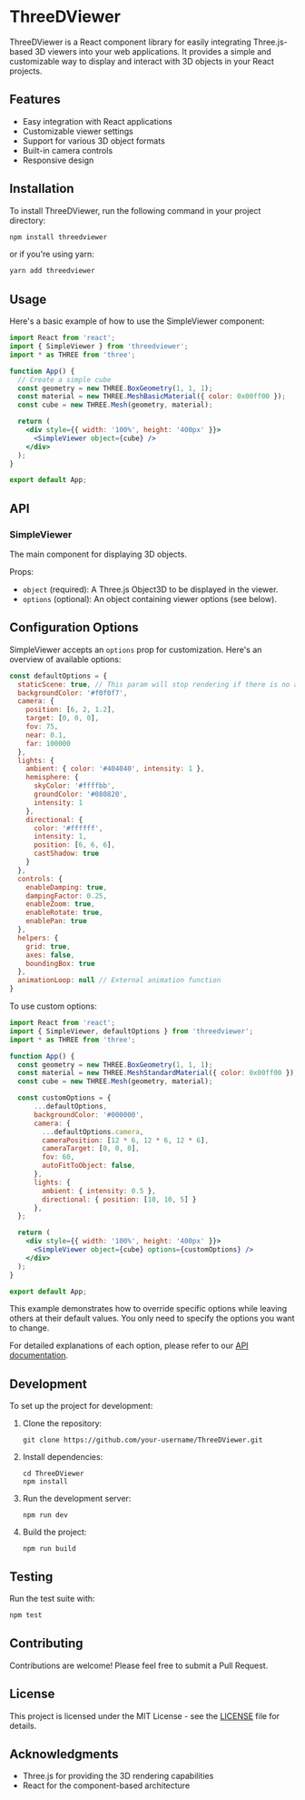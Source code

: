 # ThreeDViewer

ThreeDViewer is a React component library for easily integrating Three.js-based 3D viewers into your web applications. It provides a simple and customizable way to display and interact with 3D objects in your React projects.

## Features

- Easy integration with React applications
- Customizable viewer settings
- Support for various 3D object formats
- Built-in camera controls
- Responsive design

## Installation

To install ThreeDViewer, run the following command in your project directory:

```bash
npm install threedviewer
```

or if you're using yarn:

```bash
yarn add threedviewer
```

## Usage

Here's a basic example of how to use the SimpleViewer component:

```jsx
import React from 'react';
import { SimpleViewer } from 'threedviewer';
import * as THREE from 'three';

function App() {
  // Create a simple cube
  const geometry = new THREE.BoxGeometry(1, 1, 1);
  const material = new THREE.MeshBasicMaterial({ color: 0x00ff00 });
  const cube = new THREE.Mesh(geometry, material);

  return (
    <div style={{ width: '100%', height: '400px' }}>
      <SimpleViewer object={cube} />
    </div>
  );
}

export default App;
```

## API

### SimpleViewer

The main component for displaying 3D objects.

Props:
- `object` (required): A Three.js Object3D to be displayed in the viewer.
- `options` (optional): An object containing viewer options (see below).

## Configuration Options

SimpleViewer accepts an `options` prop for customization. Here's an overview of available options:

```javascript
const defaultOptions = {
  staticScene: true, // This param will stop rendering if there is no activity
  backgroundColor: '#f0f0f7',
  camera: {
    position: [6, 2, 1.2],
    target: [0, 0, 0],
    fov: 75,
    near: 0.1,
    far: 100000
  },
  lights: {
    ambient: { color: '#404040', intensity: 1 },
    hemisphere: { 
      skyColor: '#ffffbb', 
      groundColor: '#080820', 
      intensity: 1 
    },
    directional: {
      color: '#ffffff',
      intensity: 1,
      position: [6, 6, 6],
      castShadow: true
    }
  },
  controls: {
    enableDamping: true,
    dampingFactor: 0.25,
    enableZoom: true,
    enableRotate: true,
    enablePan: true
  },
  helpers: {
    grid: true,
    axes: false,
    boundingBox: true
  },
  animationLoop: null // External animation function
}
```

To use custom options:

```jsx
import React from 'react';
import { SimpleViewer, defaultOptions } from 'threedviewer';
import * as THREE from 'three';

function App() {
  const geometry = new THREE.BoxGeometry(1, 1, 1);
  const material = new THREE.MeshStandardMaterial({ color: 0x00ff00 });
  const cube = new THREE.Mesh(geometry, material);

  const customOptions = {
      ...defaultOptions,
      backgroundColor: '#000000',
      camera: {
        ...defaultOptions.camera,
        cameraPosition: [12 * 6, 12 * 6, 12 * 6],
        cameraTarget: [0, 0, 0],
        fov: 60,
        autoFitToObject: false,
      },
      lights: {
        ambient: { intensity: 0.5 },
        directional: { position: [10, 10, 5] }
      },
  };

  return (
    <div style={{ width: '100%', height: '400px' }}>
      <SimpleViewer object={cube} options={customOptions} />
    </div>
  );
}

export default App;
```

This example demonstrates how to override specific options while leaving others at their default values. You only need to specify the options you want to change.

For detailed explanations of each option, please refer to our [API documentation](link-to-api-docs).

## Development

To set up the project for development:

1. Clone the repository:
   ```
   git clone https://github.com/your-username/ThreeDViewer.git
   ```

2. Install dependencies:
   ```
   cd ThreeDViewer
   npm install
   ```

3. Run the development server:
   ```
   npm run dev
   ```

4. Build the project:
   ```
   npm run build
   ```

## Testing

Run the test suite with:

```bash
npm test
```

## Contributing

Contributions are welcome! Please feel free to submit a Pull Request.

## License

This project is licensed under the MIT License - see the [LICENSE](LICENSE) file for details.

## Acknowledgments

- Three.js for providing the 3D rendering capabilities
- React for the component-based architecture
